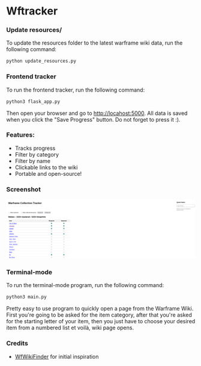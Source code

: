 # Wftracker

### Update resources/
To update the resources folder to the latest warframe wiki data, run the following command:
```bash
python update_resources.py
```

### Frontend tracker
To run the frontend tracker, run the following command:
```bash
python3 flask_app.py
```
Then open your browser and go to [http://locahost:5000](http://localhost:5000).
All data is saved when you click the "Save Progress" button. Do not forget to press it :).

### Features:
- Tracks progress
- Filter by category
- Filter by name
- Clickable links to the wiki
- Portable and open-source!

### Screenshot
![Screenshot](screenshot.png)

### Terminal-mode
To run the terminal-mode program, run the following command:
```bash
python3 main.py
```
Pretty easy to use program to quickly open a page from the Warframe Wiki.
First you're going to be asked for the item category, after that you're asked for the starting letter of your item, then you just have to choose your desired item from a numbered list et voilà, wiki page opens.

### Credits
- [WfWikiFinder](https://github.com/umpanz/WfWikiFinder) for initial inspiration



